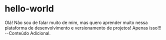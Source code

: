 # hello-world
Olá!
Não sou de falar muito de mim, mas quero aprender muito nessa plataforma de desenvolvimento e versionamento de projetos!
Apenas isso!!!
--Conteúdo Adicional.
